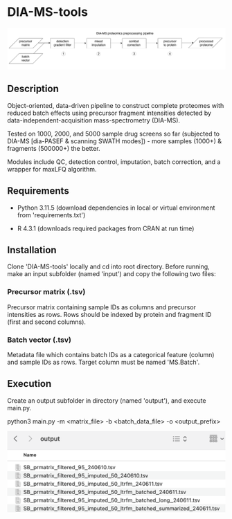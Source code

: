 # DIA-MS-tools

![output directory](https://github.com/BasuShaon/DIA-MS-tools/blob/main/docs/pipe.png)

## Description

Object-oriented, data-driven pipeline to construct complete proteomes with reduced batch effects using precursor fragment intensities detected by data-independent-acquisition mass-spectrometry (DIA-MS). 

Tested on 1000, 2000, and 5000 sample drug screens so far (subjected to DIA-MS [dia-PASEF & scanning SWATH modes]) - more samples (1000+) & fragments (500000+) the better.

Modules include QC, detection control, imputation, batch correction, and a wrapper for maxLFQ algorithm.

## Requirements

- Python 3.11.5 (download dependencies in local or virtual environment from 'requirements.txt') 

- R 4.3.1 (downloads required packages from CRAN at run time)

## Installation 

Clone 'DIA-MS-tools' locally and cd into root directory. Before running, make an input subfolder (named 'input') and copy the following two files:

### Precursor matrix (.tsv)

Precursor matrix containing sample IDs as columns and precursor intensities as rows. Rows should be indexed by protein and fragment ID (first and second columns). 

### Batch vector (.tsv)

Metadata file which contains batch IDs as a categorical feature (column) and sample IDs as rows. Target column must be named 'MS.Batch'.

## Execution

Create an output subfolder in directory (named 'output'), and execute main.py.

python3 main.py -m <matrix_file> -b <batch_data_file> -o <output_prefix>

![output directory](https://github.com/BasuShaon/DIA-MS-tools/blob/main/docs/screen.png)

